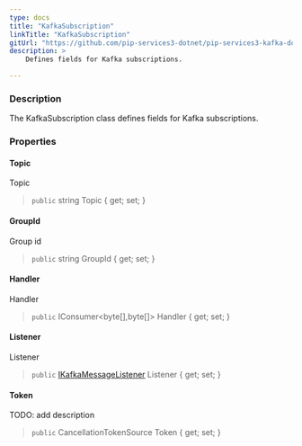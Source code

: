 ```yaml
---
type: docs
title: "KafkaSubscription"
linkTitle: "KafkaSubscription"
gitUrl: "https://github.com/pip-services3-dotnet/pip-services3-kafka-dotnet"
description: >
    Defines fields for Kafka subscriptions.

---
```


### Description

The KafkaSubscription class defines fields for Kafka subscriptions.


### Properties


#### Topic
Topic
> `public` string Topic { get; set; }

#### GroupId
Group id
> `public` string GroupId { get; set; }

#### Handler
Handler
> `public` IConsumer\<byte[],byte[]\> Handler { get; set; }

#### Listener
Listener
> `public` [IKafkaMessageListener](../ikafka_message_listener) Listener { get; set; }

#### Token
TODO: add description
> `public` CancellationTokenSource Token { get; set; }

